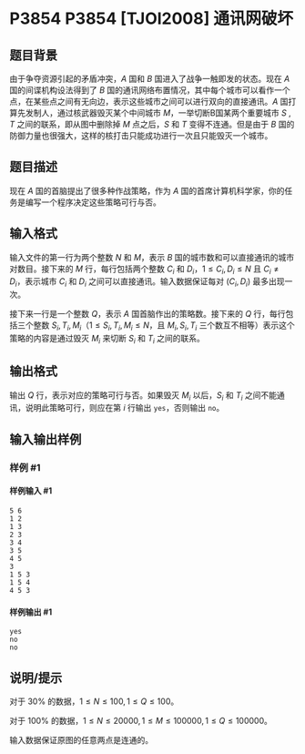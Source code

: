 # P3854 P3854 [TJOI2008] 通讯网破坏

## 题目背景

由于争夺资源引起的矛盾冲突，$A$ 国和 $B$ 国进入了战争一触即发的状态。现在 $A$ 国的间谍机构设法得到了 $B$ 国的通讯网络布置情况，其中每个城市可以看作一个点，在某些点之间有无向边，表示这些城市之间可以进行双向的直接通讯。$A$ 国打算先发制人，通过核武器毁灭某个中间城市 $M$，一举切断B国某两个重要城市 $S$ , $T$ 之间的联系，即从图中删除掉 $M$ 点之后，$S$ 和 $T$ 变得不连通。但是由于 $B$ 国的防御力量也很强大，这样的核打击只能成功进行一次且只能毁灭一个城市。


## 题目描述

现在 $A$ 国的首脑提出了很多种作战策略，作为 $A$ 国的首席计算机科学家，你的任务是编写一个程序决定这些策略可行与否。


## 输入格式

输入文件的第一行为两个整数 $N$ 和 $M$，表示 $B$ 国的城市数和可以直接通讯的城市对数目。接下来的 $M$ 行，每行包括两个整数 $C_i$ 和 $D_i$，$1\leq C_i,D_i \leq N$ 且 $C_i \neq D_i$，表示城市 $C_i$ 和 $D_i$ 之间可以直接通讯。输入数据保证每对 $(C_i,D_i)$ 最多出现一次。

接下来一行是一个整数 $Q$，表示 $A$ 国首脑作出的策略数。接下来的 $Q$ 行，每行包括三个整数 $S_i,T_i,M_i$（$1 \leq S_i,T_i,M_i\leq N$，且 $M_i,S_i,T_i$ 三个数互不相等）表示这个策略的内容是通过毁灭 $M_i$ 来切断 $S_i$ 和 $T_i$ 之间的联系。


## 输出格式

输出 $Q$ 行，表示对应的策略可行与否。如果毁灭 $M_i$ 以后，$S_i$ 和 $T_i$ 之间不能通讯，说明此策略可行，则应在第 $i$ 行输出 $\mathtt{yes}$，否则输出 $\mathtt{no}$。


## 输入输出样例

### 样例 #1

#### 样例输入 #1

```
5 6
1 2
1 3
2 3
3 4
3 5
4 5
3
1 5 3
1 5 4
4 5 3
```

#### 样例输出 #1

```
yes
no
no
```

## 说明/提示

对于 $30\%$ 的数据，$1 \leq N \leq 100,1 \leq Q \leq 100$。

对于 $100\%$ 的数据，$1 \leq N \leq 20000,1\leq M\leq 100000,1 \leq Q \leq 100000$。

输入数据保证原图的任意两点是连通的。

